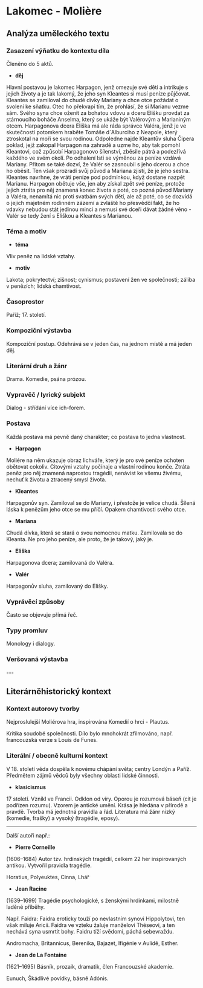 # Lakomec - Molière

## Analýza uměleckého textu

### Zasazení výňatku do kontextu díla

Členěno do 5 aktů.

- **děj**

Hlavní postavou je lakomec Harpagon, jenž omezuje své děti a intrikuje s jejich životy a je tak lakomý, že jeho syn Kleantes si musí peníze půjčovat. Kleantes se zamiloval do chudé dívky Mariany a chce otce požádat o svolení ke sňatku. Otec ho překvapí tím, že prohlásí, že si Marianu vezme sám. Svého syna chce oženit za bohatou vdovu a dceru Elišku provdat za stárnoucího boháče Anselma, který se ukáže být Valérovým a Marianiným otcem. Harpagonova dcera Eliška má ale ráda správce Valéra, jenž je ve skutečnosti potomkem hraběte Tomáše d´Alburciho z Neapole, který ztroskotal na moři se svou rodinou. Odpoledne najde Kleantův sluha Čipera poklad, jejž zakopal Harpagon na zahradě a uzme ho, aby tak pomohl Kleantovi, což způsobí Harpagonovo šílenství, zběsile pátrá a podezřívá každého ve svém okolí. Po odhalení lsti se výměnou za peníze vzdává Mariany. Přitom se také dozví, že Valér se zasnoubil s jeho dcerou a chce ho oběsit. Ten však prozradí svůj původ a Mariana zjistí, že je jeho sestra. Kleantes navrhne, že vrátí peníze pod podmínkou, když dostane nazpět Marianu. Harpagon obětuje vše, jen aby získal zpět své peníze, protože jejich ztráta pro něj znamená konec života a poté, co pozná původ Mariany a Valéra, nenamítá nic proti svatbám svých dětí, ale až poté, co se dozvídá o jejich majetném rodinném zázemí a zvláště ho přesvědčí fakt, že ho vdavky nebudou stát jedinou minci a nemusí své dceři dávat žádné věno - Valér se tedy žení s Eliškou a Kleantes s Marianou. 

### Téma a motiv

- **téma**

Vliv peněz na lidské vztahy.

- **motiv**

Lakota; pokrytectví; zišnost; cynismus; postavení žen ve společnosti; záliba v penězích; lidská chamtivost.

### Časoprostor

Paříž; 17. století.

### Kompoziční výstavba

Kompoziční postup. Odehrává se v jeden čas, na jednom místě a má jeden děj.

### Literární druh a žánr

Drama. Komedie, psána prózou.

### Vypravěč / lyrický subjekt

Dialog - střídání více ich-forem.

### Postava

Každá postava má pevně daný charakter; co postava to jedna vlastnost.

- **Harpagon**

Moliére na něm ukazuje obraz lichváře, který je pro své peníze ochoten obětovat cokoliv. Citovými vztahy počínaje a vlastní rodinou konče. Ztráta peněz pro něj znamená naprostou tragédii, nenávist ke všemu živému, nechuť k životu a ztracený smysl života.

- **Kleantes**

Harpagonův syn. Zamiloval se do Mariany, i přestože je velice chudá. Šílená láska k penězům jeho otce se mu příčí. Opakem chamtivosti svého otce.

- **Mariana**

Chudá dívka, která se stará o svou nemocnou matku. Zamilovala se do Kleanta. Ne pro jeho peníze, ale proto, že je takový, jaký je. 

- **Eliška**

Harpagonova dcera; zamilovaná do Valéra.

- **Valér**

Harpagonův sluha, zamilovaný do Elišky. 

### Vyprávěcí způsoby

Často se objevuje přímá řeč.

### Typy promluv

Monology i dialogy.

### Veršovaná výstavba

\-\-\-

## Literárněhistorický kontext

### Kontext autorovy tvorby

Nejproslulejší Moliérova hra, inspirována Komedií o hrci - Plautus.

Kritika soudobé společnosti. Dílo bylo mnohokrát zfilmováno, např. francouzská verze s Louis de Funes.

### Literální / obecně kulturní kontext

V 18. století věda dospěla k novému chápání světa; centry Londýn a Paříž. Předmětem zájmů vědců byly všechny oblasti lidské činnosti.

- **klasicismus**

17 století. Vznikl ve Francii. Odklon od víry. Oporou je rozumová báseň (cit je podřízen rozumu). Vzorem je antické umění. Krása je hledána v přírodě a pravdě. Tvorba má jednotná pravidla a řád. Literatura má žánr nízký (komedie, frašky) a vysoký (tragédie, eposy).

---

Další autoři např.:

- **Pierre Corneille**

(1606–1684) Autor tzv. hrdinských tragédií, celkem 22 her inspirovaných antikou. Vytvořil pravidla tragédie. 

Horatius, Polyeuktes, Cinna, Lhář

- **Jean Racine**

(1639–1699) Tragédie psychologické, s ženskými hrdinkami, milostně laděné příběhy. 

Např. Faidra: Faidra eroticky touží po nevlastním synovi Hippolytovi, ten však miluje Aricii. Faidra ve vzteku žaluje manželovi Théseovi, a ten nechává syna usmrtit bohy. Faidru tíží svědomí, páchá sebevraždu.

Andromacha, Britannicus, Berenika, Bajazet, Ifigénie v Aulidě, Esther.

- **Jean de La Fontaine**

(1621–1695) Básník, prozaik, dramatik, člen Francouzské akademie. 

Eunuch, Škádlivé povídky, básně Adónis.
